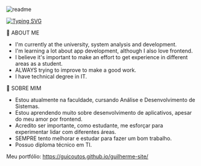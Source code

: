 <!--
**Guicoutos/guicoutos** is a ✨ _special_ ✨ repository because its `README.md` (this file) appears on your GitHub profile.

Here are some ideas to get you started:

- 🔭 I’m currently working on ...
- 🌱 I’m currently learning ...
- 👯 I’m looking to collaborate on ...
- 🤔 I’m looking for help with ...
- 💬 Ask me about ...
- 📫 How to reach me: ...
- 😄 Pronouns: ...
- ⚡ Fun fact: ...
-->
![readme](https://user-images.githubusercontent.com/52833499/118050851-6f40a900-b356-11eb-9c3c-e93a38daec62.png)

[![Typing SVG](https://readme-typing-svg.herokuapp.com/?lines=Welcome!;Developer+learning+new+things)](https://git.io/typing-svg)

💬 ABOUT ME

- I'm currently at the university, system analysis and development.
- I'm learning a lot about app development, although I also love frontend.
- I believe it's important to make an effort to get experience in different areas as a student.
- ALWAYS trying to improve to make a good work.
- I have technical degree in IT.

💬 SOBRE MIM

- Estou atualmente na faculdade, cursando Análise e Desenvolvimento de Sistemas.
- Estou aprendendo muito sobre desenvolvimento de aplicativos, apesar do meu amor por frontend.
- Acredito ser importante, como estudante, me esforçar para experimentar lidar com diferentes áreas.
- SEMPRE tento melhorar e estudar para fazer um bom trabalho.
- Possuo diploma técnico em TI.

Meu portfólio: https://guicoutos.github.io/guilherme-site/
